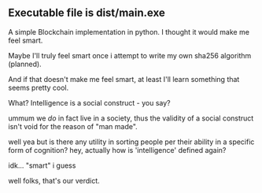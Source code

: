 ## Executable file is dist/main.exe  

A simple Blockchain implementation in python. I thought it would make me feel smart.
  
Maybe I'll truly feel smart once i attempt to write my own sha256 algorithm (planned).  
  
And if that doesn't make me feel smart, at least I'll learn something that seems pretty cool.  
  
What? Intelligence is a social construct - you say?  
  
ummum we *do* in fact live in a society, thus the validity of a social construct isn't void for the reason of "man made".  
  
well yea but is there any utility in sorting people per their ability in a specific form of cognition? hey, actually how is 'intelligence' defined again?  
  
idk... "smart" i guess  
  
well folks, that's our verdict.  